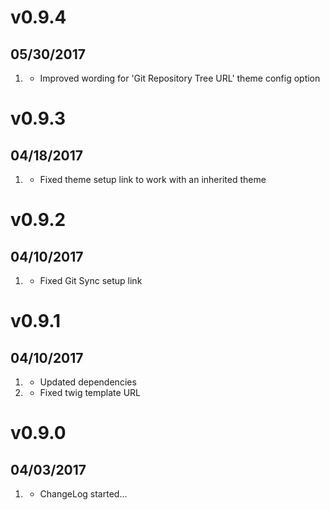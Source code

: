 # v0.9.4
## 05/30/2017

1. [](#improved)
    * Improved wording for 'Git Repository Tree URL' theme config option

# v0.9.3
## 04/18/2017

1. [](#bugfix)
    * Fixed theme setup link to work with an inherited theme

# v0.9.2
## 04/10/2017

1. [](#bugfix)
    * Fixed Git Sync setup link

# v0.9.1
## 04/10/2017

1. [](#improved)
    * Updated dependencies
1. [](#bugfix)
    * Fixed twig template URL

# v0.9.0
## 04/03/2017

1. [](#new)
    * ChangeLog started...
